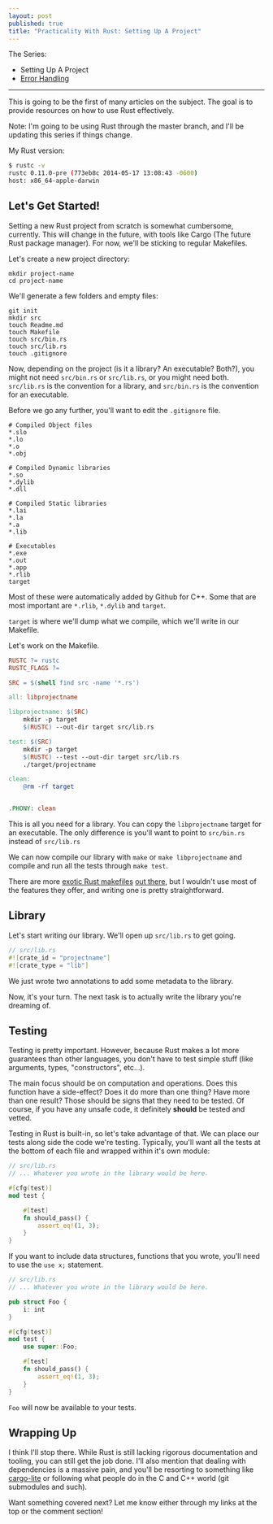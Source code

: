 ```yaml
---
layout: post
published: true
title: "Practicality With Rust: Setting Up A Project"
---
```


<div class="series">
    <span>The Series:</span>
    <ul>
        <li>
            Setting Up A Project
        </li>
        <li>
            <a href="../../../../2014/05/28/practicality-with-rust-error-handling/">Error Handling</a>
        </li>
    </ul>
</div>

---

This is going to be the first of many articles on the subject. The goal is to provide resources on how to use Rust effectively.

Note: I'm going to be using Rust through the master branch, and I'll be updating this series if things change.

My Rust version:

```bash
$ rustc -v
rustc 0.11.0-pre (773eb8c 2014-05-17 13:08:43 -0600)
host: x86_64-apple-darwin
```

## Let's Get Started!

Setting a new Rust project from scratch is somewhat cumbersome, currently. This will change in the future, with tools like Cargo (The future Rust package manager). For now, we'll be sticking to regular Makefiles.

Let's create a new project directory:

```
mkdir project-name
cd project-name
```

We'll generate a few folders and empty files:

```
git init
mkdir src
touch Readme.md
touch Makefile
touch src/bin.rs
touch src/lib.rs
touch .gitignore
```

Now, depending on the project (is it a library? An executable? Both?), you might not need `src/bin.rs` or `src/lib.rs`, or you might need both. `src/lib.rs` is the convention for a library, and `src/bin.rs` is the convention for an executable.

Before we go any further, you'll want to edit the `.gitignore` file.

```
# Compiled Object files
*.slo
*.lo
*.o
*.obj

# Compiled Dynamic libraries
*.so
*.dylib
*.dll

# Compiled Static libraries
*.lai
*.la
*.a
*.lib

# Executables
*.exe
*.out
*.app
*.rlib
target
```

Most of these were automatically added by Github for C++. Some that are most important are `*.rlib`, `*.dylib` and `target`.

`target` is where we'll dump what we compile, which we'll write in our Makefile.

Let's work on the Makefile.

```makefile
RUSTC ?= rustc
RUSTC_FLAGS ?=

SRC = $(shell find src -name '*.rs')

all: libprojectname

libprojectname: $(SRC)
	mkdir -p target
	$(RUSTC) --out-dir target src/lib.rs

test: $(SRC)
	mkdir -p target
	$(RUSTC) --test --out-dir target src/lib.rs
	./target/projectname

clean:
	@rm -rf target


.PHONY: clean
```

This is all you need for a library. You can copy the `libprojectname` target for an executable. The only difference is you'll want to point to `src/bin.rs` instead of `src/lib.rs`

We can now compile our library with `make` or `make libprojectname` and compile and run all the tests through `make test`.

There are more [exotic Rust makefiles](https://github.com/bvssvni/rust-empty) [out there](https://github.com/KokaKiwi/rust-mk), but I wouldn't use most of the features they offer, and writing one is pretty straightforward.


## Library

Let's start writing our library. We'll open up `src/lib.rs` to get going.

```rust
// src/lib.rs
#![crate_id = "projectname"]
#![crate_type = "lib"]
```

We just wrote two annotations to add some metadata to the library.

Now, it's your turn. The next task is to actually write the library you're dreaming of.

## Testing

Testing is pretty important. However, because Rust makes a lot more guarantees than other languages, you don't have to test simple stuff (like arguments, types, "constructors", etc...).

The main focus should be on computation and operations. Does this function have a side-effect? Does it do more than one thing? Have more than one result? Those should be signs that they need to be tested. Of course, if you have any unsafe code, it definitely **should** be tested and vetted.

Testing in Rust is built-in, so let's take advantage of that. We can place our tests along side the code we're testing. Typically, you'll want all the tests at the bottom of each file and wrapped within it's own module:

```rust
// src/lib.rs
// ... Whatever you wrote in the library would be here.

#[cfg(test)]
mod test {

    #[test]
    fn should_pass() {
        assert_eq!(1, 3);
    }
}
```

If you want to include data structures, functions that you wrote, you'll need to use the `use x;` statement.

```rust
// src/lib.rs
// ... Whatever you wrote in the library would be here.

pub struct Foo {
    i: int
}

#[cfg(test)]
mod test {
    use super::Foo;

    #[test]
    fn should_pass() {
        assert_eq!(1, 3);
    }
}
```

`Foo` will now be available to your tests.

## Wrapping Up

I think I'll stop there. While Rust is still lacking rigorous documentation and tooling, you can still get the job done. I'll also mention that dealing with dependencies is a massive pain, and you'll be resorting to something like [cargo-lite](https://github.com/cmr/cargo-lite) or following what people do in the C and C++ world (git submodules and such).


Want something covered next? Let me know either through my links at the top or the comment section!

